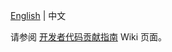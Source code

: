 [English](CONTRIBUTING.md) | 中文

请参阅 [开发者代码贡献指南](https://github.com/linuxdeepin/developer-center/wiki/Contribution-Guidelines-for-Developers) Wiki 页面。